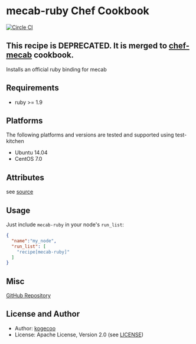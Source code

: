 mecab-ruby Chef Cookbook
=======================

[![Circle CI](https://circleci.com/gh/kogecoo/chef-mecab-ruby.svg?style=svg)](https://circleci.com/gh/kogecoo/chef-mecab-ruby)

## This recipe is DEPRECATED. It is merged to [chef-mecab](https://circleci.com/gh/kogecoo/chef-mecab) cookbook.

Installs an official ruby binding for mecab

Requirements
---------
* ruby >= 1.9

Platforms
---------
The following platforms and versions are tested and supported using test-kitchen
* Ubuntu 14.04
* CentOS 7.0

Attributes
-----
see [source](attributes/default.rb)

Usage
-----
Just include `mecab-ruby` in your node's `run_list`:

```json
{
  "name":"my_node",
  "run_list": [
    "recipe[mecab-ruby]"
  ]
}
```

Misc
----
[GitHub Repository](http://github.com/kogecoo/chef-mecab-ruby)

License and Author
-------------------
- Author: [kogecoo](http://github.com/kogecoo)
- License: Apache License, Version 2.0 (see [LICENSE](LICENSE))
